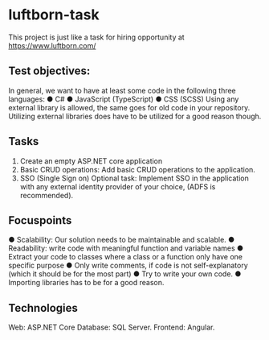 # luftborn-task
This project is just like a task for hiring opportunity at https://www.luftborn.com/ 

## Test objectives:

In general, we want to have at least some code in the following three languages:
● C#
● JavaScript (TypeScript)
● CSS (SCSS)
Using any external library is allowed, the same goes for old code in your repository.
Utilizing external libraries does have to be utilized for a good reason though.

## Tasks

1. Create an empty ASP.NET core application
2. Basic CRUD operations:
Add basic CRUD operations to the application.
3. SSO (Single Sign on) Optional task:
Implement SSO in the application with
any external identity provider of your
choice, (ADFS is recommended).

## Focuspoints

● Scalability: Our solution needs to be maintainable and scalable.
● Readability: write code with meaningful function and variable names
● Extract your code to classes where
a class or a function only have one specific purpose
● Only write comments, if code is not self-explanatory (which it should be for the most part)
● Try to write your own code.
● Importing libraries has to be for a good reason.

## Technologies
Web: ASP.NET Core
Database: SQL Server.
Frontend: Angular.

